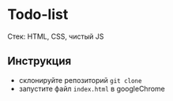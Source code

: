 # Todo-list 

Стек: HTML, CSS, чистый JS

## Инструкция
- склонируйте репозиторий `git clone`
- запустите файл `index.html` в googleChrome